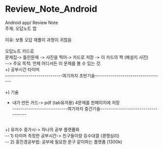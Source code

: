 # Review_Note_Android <br />
Android app/ Review Note<br />
주제: 오답노트 앱<br />
<br />
이유: 보통 오답 재풀이 과정이 귀찮음<br />
<br />
오답노트 카드로<br />
문제집-> 틀린문제 -> 사진을 찍어-> 카드로 저장 -> 이 카드의 짝 (해설지 사진)<br />
--> 주요 목적: 언제 어디서든 이 문제를 볼 수 있는 것.<br />
+) 공부시간 타이머<br />
-----------------------------여기까지 초반기술-----------------------------------<br />
<br />
+) 기술<br />
- 내가 만든 카드-> pdf (tab유저용) 4문제를 한페이지에 저장<br />
----------------------------여기까지 중간기술------------------------------------<br />
<br />
+) 유저수 증가시-> 하나의 공부 플랫폼화<br />
-- 1) 타이머 측정한 공부시간-> 친구들이랑 등수대결 (경쟁심리)<br />
-- 2) 홍진경공부법: 공부에 필요한 문구 같이파는 플랫폼 (1300k)<br />
